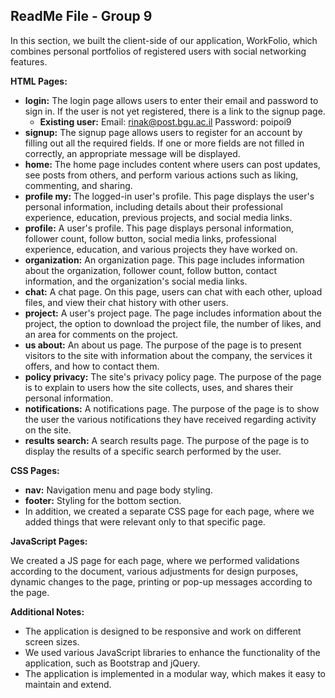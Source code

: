 ## **ReadMe File - Group 9**

In this section, we built the client-side of our application, WorkFolio, which combines personal portfolios of registered users with social networking features.

**HTML Pages:**

- **login:** The login page allows users to enter their email and password to sign in. If the user is not yet registered, there is a link to the signup page.
  - **Existing user:** Email: rinak@post.bgu.ac.il Password: poipoi9
- **signup:** The signup page allows users to register for an account by filling out all the required fields. If one or more fields are not filled in correctly, an appropriate message will be displayed.
- **home:** The home page includes content where users can post updates, see posts from others, and perform various actions such as liking, commenting, and sharing.
- **profile my:** The logged-in user's profile. This page displays the user's personal information, including details about their professional experience, education, previous projects, and social media links.
- **profile:** A user's profile. This page displays personal information, follower count, follow button, social media links, professional experience, education, and various projects they have worked on.
- **organization:** An organization page. This page includes information about the organization, follower count, follow button, contact information, and the organization's social media links.
- **chat:** A chat page. On this page, users can chat with each other, upload files, and view their chat history with other users.
- **project:** A user's project page. The page includes information about the project, the option to download the project file, the number of likes, and an area for comments on the project.
- **us about:** An about us page. The purpose of the page is to present visitors to the site with information about the company, the services it offers, and how to contact them.
- **policy privacy:** The site's privacy policy page. The purpose of the page is to explain to users how the site collects, uses, and shares their personal information.
- **notifications:** A notifications page. The purpose of the page is to show the user the various notifications they have received regarding activity on the site.
- **results search:** A search results page. The purpose of the page is to display the results of a specific search performed by the user.

**CSS Pages:**

- **nav:** Navigation menu and page body styling.
- **footer:** Styling for the bottom section.
- In addition, we created a separate CSS page for each page, where we added things that were relevant only to that specific page.

**JavaScript Pages:**

We created a JS page for each page, where we performed validations according to the document, various adjustments for design purposes, dynamic changes to the page, printing or pop-up messages according to the page.

**Additional Notes:**

- The application is designed to be responsive and work on different screen sizes.
- We used various JavaScript libraries to enhance the functionality of the application, such as Bootstrap and jQuery.
- The application is implemented in a modular way, which makes it easy to maintain and extend.
